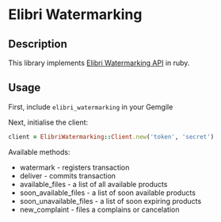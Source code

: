 # Elibri Watermarking

## Description

This library implements [Elibri Watermarking API](https://www.elibri.com.pl/doc/watermarking/api) in ruby.

## Usage

First, include `elibri_watermarking` in your Gemgile

Next, initialise the client: 

```ruby
client = ElibriWatermarking::Client.new('token', 'secret')
```

Available methods:

* watermark - registers transaction
* deliver - commits transaction
* available_files - a list of all available products
* soon_available_files - a list of soon available products
* soon_unavailable_files - a list of soon expiring products
* new_complaint - files a complains or cancelation

